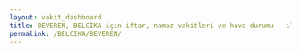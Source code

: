 ```yaml
---
layout: vakit_dashboard
title: BEVEREN, BELCIKA için iftar, namaz vakitleri ve hava durumu - ilçe/eyalet seç
permalink: /BELCIKA/BEVEREN/
---
```


<script type="text/javascript">
  var GLOBAL_COUNTRY = 'BELCIKA';
  var GLOBAL_CITY = 'BEVEREN';
  var GLOBAL_STATE = '';
  var lat = 72;
  var lon = 21;
</script>
